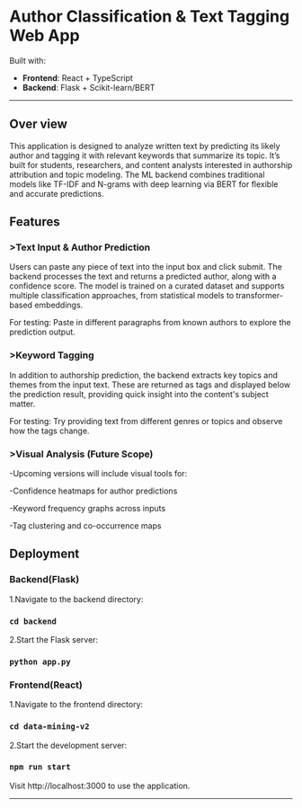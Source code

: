 #  Author Classification & Text Tagging Web App



Built with:
-  **Frontend**: React + TypeScript
-  **Backend**: Flask + Scikit-learn/BERT


---
##  Over view
This application is designed to analyze written text by predicting its likely author and tagging it with relevant keywords that summarize its topic. It’s built for students, researchers, and content analysts interested in authorship attribution and topic modeling. The ML backend combines traditional models like TF-IDF and N-grams with deep learning via BERT for flexible and accurate predictions.

##  Features

###  >Text Input & Author Prediction
Users can paste any piece of text into the input box and click submit. The backend processes the text and returns a predicted author, along with a confidence score. The model is trained on a curated dataset and supports multiple classification approaches, from statistical models to transformer-based embeddings.

For testing: Paste in different paragraphs from known authors to explore the prediction output.

###  >Keyword Tagging
In addition to authorship prediction, the backend extracts key topics and themes from the input text. These are returned as tags and displayed below the prediction result, providing quick insight into the content's subject matter.

For testing: Try providing text from different genres or topics and observe how the tags change.

###  >Visual Analysis (Future Scope)
-Upcoming versions will include visual tools for:

-Confidence heatmaps for author predictions

-Keyword frequency graphs across inputs

-Tag clustering and co-occurrence maps

## Deployment

### Backend(Flask)
1.Navigate to the backend directory:
### `cd backend`  
2.Start the Flask server:
### `python app.py`

### Frontend(React)
1.Navigate to the frontend directory:
### `cd data-mining-v2` 
2.Start the development server:
### `npm run start`
Visit http://localhost:3000 to use the application.

---




